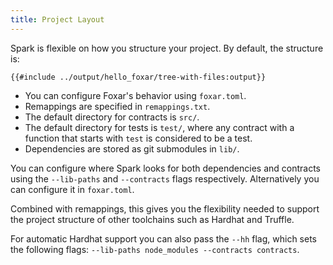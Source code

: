 ```yaml
---
title: Project Layout
---
```


Spark is flexible on how you structure your project. By default, the structure is:

```ignore
{{#include ../output/hello_foxar/tree-with-files:output}}
```

- You can configure Foxar's behavior using `foxar.toml`.
- Remappings are specified in `remappings.txt`.
- The default directory for contracts is `src/`.
- The default directory for tests is `test/`, where any contract with a function that starts with `test` is considered to be a test.
- Dependencies are stored as git submodules in `lib/`.

You can configure where Spark looks for both dependencies and contracts using the `--lib-paths` and `--contracts` flags respectively. Alternatively you can configure it in `foxar.toml`.

Combined with remappings, this gives you the flexibility needed to support the project structure of other toolchains such as Hardhat and Truffle.

For automatic Hardhat support you can also pass the `--hh` flag, which sets the following flags: `--lib-paths node_modules --contracts contracts`.
